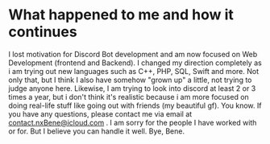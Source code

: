 
# What happened to me and how it continues

I lost motivation for Discord Bot development and am now focused on Web Development (frontend and Backend). I changed my direction completely as i am trying out new languages such as C++, PHP, SQL, Swift and more. Not only that, but I think I also have somehow "grown up" a little, not trying to judge anyone here. Likewise, I am trying to look into discord at least 2 or 3 times a year, but i don't think it's realistic because i am more focused on doing real-life stuff like going out with friends (my beautiful gf). You know. If you have any questions, please contact me via email at contact.nxBene@icloud.com . I am sorry for the people I have worked with or for. But I believe you can handle it well. 
Bye, Bene.
